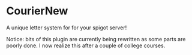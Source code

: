 # CourierNew
A unique letter system for for your spigot server!

Notice: bits of this plugin are currently being rewritten as some parts are poorly done. I now realize this after a couple of college courses.
